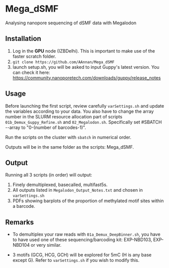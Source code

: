 # Mega_dSMF
Analysing nanopore sequencing of dSMF data with Megalodon

## Installation
1) Log in the **GPU** node (IZBDelhi). This is important to make use of the faster scratch folder.
2) `git clone https://github.com/AAnnan/Mega_dSMF`
3) launch setup.sh, you will be asked to input Guppy's latest version. You can check it here: https://community.nanoporetech.com/downloads/guppy/release_notes

## Usage
Before launching the first script, review carefully `varSettings.sh` and update the variables according to your data. You also have to change the array number in the SLURM resource allocation part of scripts `01b_Demux_Guppy_Refine.sh` and `02_Megalodon.sh`. Specifically set #SBATCH --array to "0-(number of barcodes-1)".

Run the scripts on the cluster with `sbatch` in numerical order. 

Outputs will be in the same folder as the scripts: Mega_dSMF.

## Output
Running all 3 scripts (in order) will output:

1) Finely demultiplexed, basecalled, multifast5s. 
2) All outputs listed in `Megalodon_Output_Notes.txt` and chosen in `varSettings.sh`
3) PDFs showing barplots of the proportion of methylated motif sites within a barcode.

## Remarks
- To demultiplex your raw reads with `01a_Demux_DeepBinner.sh`, you have to have used one of these sequencing/barcoding kit: EXP-NBD103, EXP-NBD104 or very similar.

- 3 motifs (GCG, HCG, GCH) will be explored for 5mC (H is any base except G). Refer to `varSettings.sh` if you wish to modify this.

